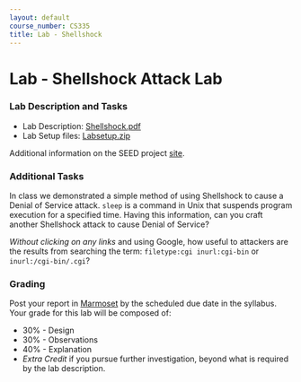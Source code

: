 ```yaml
---
layout: default
course_number: CS335
title: Lab - Shellshock
---
```


# Lab - Shellshock Attack Lab

### Lab Description and Tasks

- Lab Description: [Shellshock.pdf](shellshock/Shellshock.pdf)
- Lab Setup files: [Labsetup.zip](shellshock/Labsetup.zip)

Additional information on the SEED project [site](https://seedsecuritylabs.org/Labs_20.04/Software/Shellshock/).

### Additional Tasks

In class we demonstrated a simple method of using Shellshock to cause a Denial of Service attack. ```sleep``` is a command in Unix that suspends program execution for a specified time. Having this information, can you craft another Shellshock attack to cause Denial of Service?

_Without clicking on any links_ and using Google, how useful to attackers are the results from searching the term: ```filetype:cgi inurl:cgi-bin``` or ```inurl:/cgi-bin/.cgi```?  

### Grading

Post your report in [Marmoset](https://cs.ycp.edu/marmoset) by the scheduled due date in the syllabus. Your grade for this lab will be composed of:
- 30% - Design
- 30% - Observations
- 40% - Explanation
- *Extra Credit* if you pursue further investigation, beyond what is required by the lab description.
